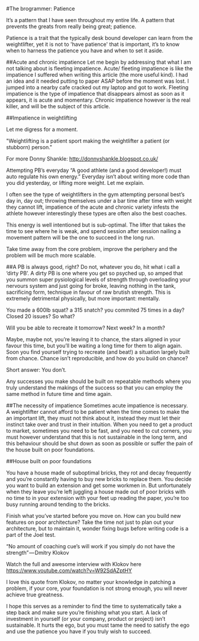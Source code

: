 #The brogrammer: Patience 

It’s a pattern that I have seen throughout my entire life. A pattern that prevents the greats from really being great; patience.

Patience is a trait that the typically desk bound developer can learn from the weightlifter, yet it is not to 'have patience' that is important, it’s to know when to harness the patience you have and when to set it aside.

##Acute and chronic impatience
Let me begin by addressing that what I am not talking about is fleeting impatience. Acute/ fleeting impatience is like the impatience I suffered when writing this article (the more useful kind). I had an idea and it needed putting to paper ASAP before the moment was lost. I jumped into a nearby cafe cracked out my laptop and got to work. Fleeting impatience is the type of impatience that disappears almost as soon as it appears, it is acute and momentary. Chronic impatience however is the real killer, and will be the subject of this article.

##Impatience in weightlifting

Let me digress for a moment.

"Weightlifting is a patient sport making the weightlifter a patient (or stubborn) person."

For more Donny Shankle: http://donnyshankle.blogspot.co.uk/

Attempting PB’s everyday
“A good athlete (and a good developer!) must auto regulate his own energy.”
Everyday isn’t about writing more code than you did yesterday, or lifting more weight. Let me explain.

I often see the type of weightlifters in the gym attempting personal best’s day in, day out; throwing themselves under a bar time after time with weight they cannot lift, impatience of the acute and chronic variety infests the athlete however interestingly these types are often also the best coaches.

This energy is well intentioned but is sub-optimal. The lifter that takes the time to see where he is weak, and spend session after session nailing a movement pattern will be the one to succeed in the long run.

Take time away from the core problem, improve the periphery and the problem will be much more scalable.

##A PB is always good, right?
Do not, whatever you do, hit what i call a ‘dirty PB’. A dirty PB is one where you get so psyched up, so amped that you summon super pysiological levels of strength through overloading your nervours system and just going for broke, leaving nothing in the tank, sacrificing form, technique in favour of raw brutish strength. This is extremely detrimental physically, but more important: mentally.

You made a 600lb squat? a 315 snatch? you commited 75 times in a day? Closed 20 issues? So what?

Will you be able to recreate it tomorrow? Next week? In a month?

Maybe, maybe not, you’re leaving it to chance, the stars aligned in your favour this time, but you’ll be waiting a long time for them to align again. Soon you find yourself trying to recreate (and beat!) a situation largely built from chance. Chance isn’t reproducible, and how do you build on chance?

Short answer: You don’t.

Any successes you make should be built on repeatable methods where you truly understand the makings of the success so that you can employ the same method in future time and time again.

##The necessity of impatience
Sometimes acute impatience is necessary. A weightlifter cannot afford to be patient when the time comes to make the an important lift, they must not think about it, instead they must let their instinct take over and trust in their intuition. When you need to get a product to market, sometimes you need to be fast, and you need to cut corners, you must however understand that this is not sustainable in the long term, and this behaviour should be shut down as soon as possible or suffer the pain of the house built on poor foundations.

##House built on poor foundations

You have a house made of suboptimal bricks, they rot and decay frequently and you’re constantly having to buy new bricks to replace them. You decide you want to build an extension and get some workmen in. But unfortunately when they leave you’re left juggling a house made out of poor bricks with no time to in your extension with your feet up reading the paper, you’re too busy running around tending to the bricks.

Finish what you’ve started before you move on. How can you build new features on poor architecture? Take the time not just to plan out your architecture, but to maintain it, wonder fixing bugs before writing code is a part of the Joel test.

“No amount of coaching cue’s will work if you simply do not have the strength” — Dmitry Klokov

Watch the full and awesome interview with Klokov here https://www.youtube.com/watch?v=W92SdAZptHY

I love this quote from Klokov, no matter your knowledge in patching a problem, if your core, your foundation is not strong enough, you will never achieve true greatness.

I hope this serves as a reminder to find the time to systematically take a step back and make sure you’re finishing what you start. A lack of investment in yourself (or your company, product or project) isn’t sustainable. It hurts the ego, but you must tame the need to satisfy the ego and use the patience you have if you truly wish to succeed.